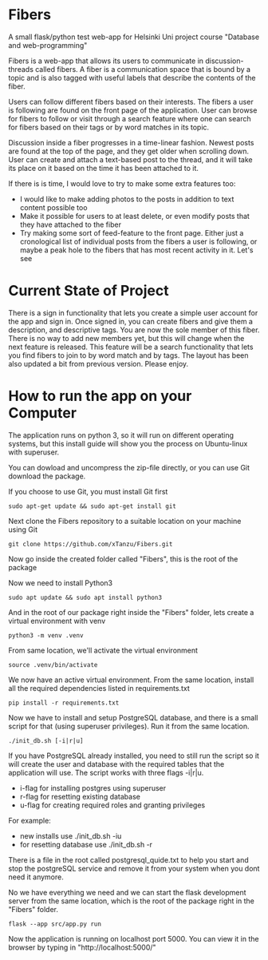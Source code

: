 # Fibers
A small flask/python test web-app for Helsinki Uni project course "Database and web-programming"

Fibers is a web-app that allows its users to communicate in discussion-threads called fibers. 
A fiber is a communication space that is bound by a topic and is also tagged with useful labels 
that describe the contents of the fiber.

Users can follow different fibers based on their interests. The fibers a user is following 
are found on the front page of the application. User can browse for fibers to follow or visit through 
a search feature where one can search for fibers based on their tags or by word matches in its topic.

Discussion inside a fiber progresses in a time-linear fashion. Newest posts are found at the top of 
the page, and they get older when scrolling down. User can create and attach a text-based post to the 
thread, and it will take its place on it based on the time it has been attached to it.

If there is is time, I would love to try to make some extra features too:
  - I would like to make adding photos to the posts in addition to text 
    content possible too
  - Make it possible for users to at least delete, or even modify posts
    that they have attached to the fiber
  - Try making some sort of feed-feature to the front page. Either 
    just a cronological list of individual posts from the fibers a user
    is following, or maybe a peak hole to the fibers that has most recent 
    activity in it. Let's see

# Current State of Project
There is a sign in functionality that lets you create a simple user  account for the app and sign in. 
Once signed in, you can create fibers and give them a description, and descriptive tags. You are now the sole 
member of this fiber. There is no way to add new members yet, but this will change when the next feature is 
released. This feature will be a search functionality that lets you find fibers to join to by word match and by tags. 
The layout has been also updated a bit from previous version. Please enjoy.

# How to run the app on your Computer
The application runs on python 3, so it will run on different operating systems, but this 
install guide will show you the process on Ubuntu-linux with superuser.

You can dowload and uncompress the zip-file directly, or you can use Git download the package.

If you choose to use Git, you must install Git first

```sudo apt-get update && sudo apt-get install git```

Next clone the Fibers repository to a suitable location on your machine using Git

```git clone https://github.com/xTanzu/Fibers.git```

Now go inside the created folder called "Fibers", this is the root of the package

Now we need to install Python3

```sudo apt update && sudo apt install python3```

And in the root of our package right inside the "Fibers" folder, lets create a virtual environment with venv

```python3 -m venv .venv```

From same location, we'll activate the virtual environment

```source .venv/bin/activate```

We now have an active virtual environment. From the same location, install all the required dependencies listed in requirements.txt

```pip install -r requirements.txt```

Now we have to install and setup PostgreSQL database, and there is a small script for that (using superuser privileges). Run it from the same location.

```./init_db.sh [-i|r|u]```

If you have PostgreSQL already installed, you need to still run the script so it will create the user and database with the required tables that the application will use.
The script works with three flags -i|r|u.
- i-flag for installing postgres using superuser
- r-flag for resetting existing database
- u-flag for creating required roles and granting privileges

For example:
- new installs use ./init_db.sh -iu
- for resetting database use ./init_db.sh -r

There is a file in the root called postgresql_quide.txt to help you start and stop the postgreSQL service and remove it from your system when you dont need it anymore.

No we have everything we need and we can start the flask development server from the same location, which is the root of the package right in the "Fibers" folder.

```flask --app src/app.py run```

Now the application is running on localhost port 5000. You can view it in the browser by typing in "http://localhost:5000/"
